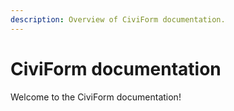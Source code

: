 ```yaml
---
description: Overview of CiviForm documentation.
---
```


# CiviForm documentation

Welcome to the CiviForm documentation!
